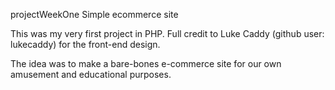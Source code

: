 projectWeekOne
Simple ecommerce site

This was my very first project in PHP. Full credit to Luke Caddy (github user: lukecaddy) for the front-end design.

The idea was to make a bare-bones e-commerce site for our own amusement and educational purposes.
